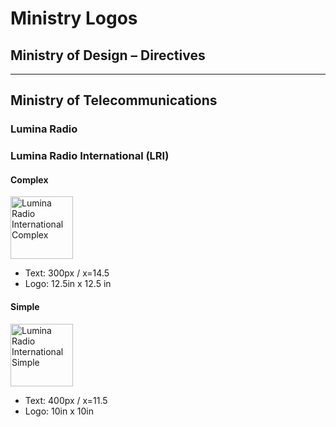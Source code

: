 # Ministry Logos
## Ministry of Design – Directives
<hr>

## Ministry of Telecommunications
### Lumina Radio
### Lumina Radio International (LRI)
#### Complex
<img src="https://user-images.githubusercontent.com/21011694/148505051-2adef21d-fcfe-4ed6-b0e2-b5883413d741.png" alt="Lumina Radio International Complex" title="Lumina Radio International" height="100"/>

* Text: 300px / x=14.5
* Logo: 12.5in x 12.5 in

#### Simple
<img src="https://user-images.githubusercontent.com/21011694/148504636-5eb643b5-43df-444c-a0dc-e30b1b456e6d.png" alt="Lumina Radio International Simple" title="Lumina Radio International" height="100"/>

* Text: 400px / x=11.5
* Logo: 10in x 10in
